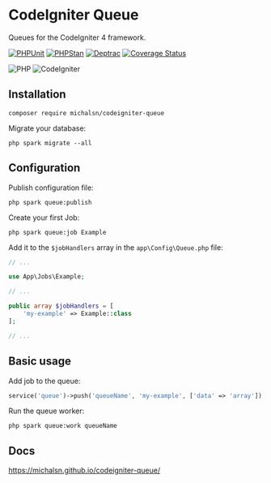 # CodeIgniter Queue

Queues for the CodeIgniter 4 framework.

[![PHPUnit](https://github.com/michalsn/codeigniter-queue/actions/workflows/phpunit.yml/badge.svg)](https://github.com/michalsn/codeigniter-queue/actions/workflows/phpunit.yml)
[![PHPStan](https://github.com/michalsn/codeigniter-queue/actions/workflows/phpstan.yml/badge.svg)](https://github.com/michalsn/codeigniter-queue/actions/workflows/phpstan.yml)
[![Deptrac](https://github.com/michalsn/codeigniter-queue/actions/workflows/deptrac.yml/badge.svg)](https://github.com/michalsn/codeigniter-queue/actions/workflows/deptrac.yml)
[![Coverage Status](https://coveralls.io/repos/github/michalsn/codeigniter-queue/badge.svg?branch=develop)](https://coveralls.io/github/michalsn/codeigniter-queue?branch=develop)

![PHP](https://img.shields.io/badge/PHP-%5E8.1-blue)
![CodeIgniter](https://img.shields.io/badge/CodeIgniter-%5E4.3-blue)

## Installation

    composer require michalsn/codeigniter-queue

Migrate your database:

    php spark migrate --all

## Configuration

Publish configuration file:

    php spark queue:publish

Create your first Job:

    php spark queue:job Example

Add it to the `$jobHandlers` array in the `app\Config\Queue.php` file:

```php
// ...

use App\Jobs\Example;

// ...

public array $jobHandlers = [
    'my-example' => Example::class
];

// ...
```

## Basic usage

Add job to the queue:

```php
service('queue')->push('queueName', 'my-example', ['data' => 'array']);
```

Run the queue worker:

    php spark queue:work queueName

## Docs

https://michalsn.github.io/codeigniter-queue/
